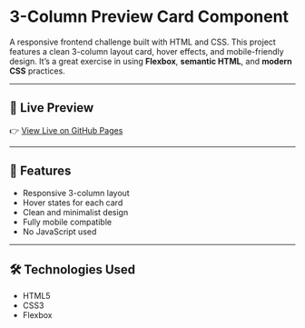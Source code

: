 # 3-Column Preview Card Component

A responsive frontend challenge built with HTML and CSS. This project features a clean 3-column layout card, hover effects, and mobile-friendly design. It’s a great exercise in using **Flexbox**, **semantic HTML**, and **modern CSS** practices.

---

## 🔗 Live Preview

👉 [View Live on GitHub Pages](https://pushandmerge.github.io/3-column-preview-card-component-main/)

---

## 🚀 Features

- Responsive 3-column layout
- Hover states for each card
- Clean and minimalist design
- Fully mobile compatible
- No JavaScript used

---

## 🛠️ Technologies Used

- HTML5
- CSS3
- Flexbox




